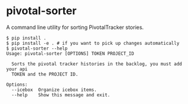 # pivotal-sorter

A command line utility for sorting PivotalTracker stories.

```
$ pip install .
$ pip install -e . # if you want to pick up changes automatically
$ pivotal-sorter --help
Usage: pivotal-sorter [OPTIONS] TOKEN PROJECT_ID

  Sorts the pivotal tracker histories in the backlog, you must add your api
  TOKEN and the PROJECT ID.

Options:
  --icebox  Organize icebox items.
  --help    Show this message and exit.
```
